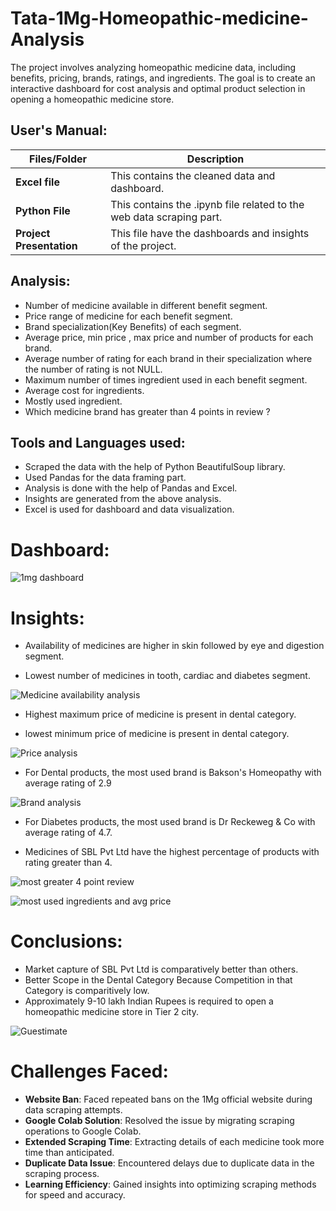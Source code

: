 # Tata-1Mg-Homeopathic-medicine-Analysis

The project involves analyzing homeopathic medicine data, including benefits, pricing, brands, ratings, and ingredients. The goal is to create an interactive dashboard for cost analysis and optimal product selection in opening a homeopathic medicine store.


##   **User's Manual:**

| Files/Folder| Description |
| ------------- | ------------- |
| **Excel file** | This contains the cleaned data and dashboard.  |
| **Python File** | This contains the .ipynb file related to the web data scraping part.  |
| **Project Presentation** | This file have the dashboards and insights of the project. |

##   Analysis:

- Number of medicine available in different benefit segment.
- Price range of medicine for each benefit segment.
- Brand specialization(Key Benefits) of each segment.
- Average price, min price , max price and number of products for each brand.
- Average number of rating for each brand in their specialization where  the number of rating is not NULL.
- Maximum number of times ingredient used in each benefit segment.
- Average cost for ingredients.
- Mostly used ingredient.
- Which medicine brand has greater than 4 points in review ?



##  Tools and Languages used:

- Scraped the data with the help of Python BeautifulSoup library.
- Used Pandas for the data framing part.
- Analysis is done with the help of Pandas and Excel.
- Insights are generated from the above analysis.
- Excel is used for dashboard and data visualization.

# Dashboard:
![1mg dashboard](https://github.com/ankitpal154/Capstone_project/assets/139064260/e9d479ef-7ca7-4924-a389-0008cc786d79)



# Insights:

- Availability of  medicines are higher in skin followed by eye and digestion segment.

- Lowest number of medicines in tooth, cardiac and diabetes segment.


![Medicine availability analysis](https://github.com/ankitpal154/Capstone_project/assets/139064260/0a592d2d-c71e-479d-82fd-4e6b552b44ee)


- Highest maximum price of medicine is present in dental category.

- lowest minimum price of medicine is present in dental category.

![Price analysis](https://github.com/ankitpal154/Capstone_project/assets/139064260/aaa5f33b-2b1c-4553-9658-75c3c1064a86)



- For Dental products, the most used brand is Bakson's Homeopathy with average rating of 2.9


![Brand analysis](https://github.com/ankitpal154/Capstone_project/assets/139064260/d5f9a4f3-c7d2-4658-8bd9-4459ffaa5ade)




- For Diabetes products, the most used brand is Dr Reckeweg & Co with average rating of 4.7.

- Medicines of SBL Pvt Ltd have the highest percentage of products with rating greater than 4.


![most greater 4 point review](https://github.com/ankitpal154/Capstone_project/assets/139064260/ff8a85f1-2a46-4351-808a-a820497eebaa)

![most used ingredients and avg price](https://github.com/ankitpal154/Capstone_project/assets/139064260/3b80bcaa-54e2-4dfd-9a7c-9fbdd909a33f)
# Conclusions:

- Market capture of SBL Pvt Ltd is comparatively better than others.
- Better Scope in the Dental Category Because Competition in that Category is comparitively low.
- Approximately 9-10 lakh Indian Rupees is required to open a homeopathic medicine store in Tier 2 city.
 
![Guestimate](https://github.com/ankitpal154/Capstone_project/assets/139064260/22524af8-bb53-48ef-940a-4455a0211aa0)
# Challenges Faced:
- **Website Ban**: Faced repeated bans on the 1Mg official website during data scraping attempts.
- **Google Colab Solution**: Resolved the issue by migrating scraping operations to Google Colab.
- **Extended Scraping Time**: Extracting details of each medicine took more time than anticipated.
- **Duplicate Data Issue**: Encountered delays due to duplicate data in the scraping process.
- **Learning Efficiency**: Gained insights into optimizing scraping methods for speed and accuracy.
